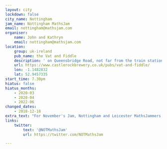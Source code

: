 ```yaml
---
layout: city
lockdown: false
city_name: Nottingham
jam_name: Nottingham MathsJam
email: nottingham@mathsjam.com
organiser:
    name: John and Kathryn
    email: nottingham@mathsjam.com
location:
    group: uk-ireland
    pub_name: the Vat and Fiddle
    description: ' on Queensbridge Road, not far from the train station'
    url: https://www.castlerockbrewery.co.uk/pubs/vat-and-fiddle/
    lon: -1.1482832
    lat: 52.9457335
start_time: 7.30pm
hiatus: false
hiatus_months:
    - 2020-03
    - 2020-04
    - 2022-06
changed_dates:
    - 2018-12-18
extra_text: "For November's Jam, Nottingham and Leicester MathsJammers will get together at the usual <a href=https://mathsjam.com/cities/leicester>Leicester MathsJam venue</a> to meet and combine puzzle power. Do come and join us!"
links:
    twitter:
        text: '@NOTMathsJam'
        url: https://twitter.com/NOTMathsJam

---
```


